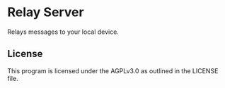 # Relay Server

Relays messages to your local device.

## License

This program is licensed under the AGPLv3.0 as outlined in the LICENSE file.
